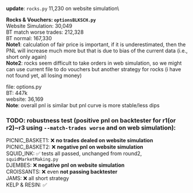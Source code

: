 **update**: `rocks.py` 11,230 on website simulation\

**Rocks & Vouchers: `optionsBLKSCH.py`**\
Website Simulation: 30,049\
BT match worse trades: 212,328\
BT normal: 167,330\
**Note1**: calculation of fair price is important, if it is underestimated, then the PNL will increase much more but that is due to bias of the current data (i.e., short only again)\
**Note2**: rocks seem difficult to take orders in web simulation, so we might can use current file to do vouchers but another strategy for rocks (i have not found yet, all losing money)

file: options.py\
BT: 447k\
website: 36,169\
**Note**: overall pnl is similar but pnl curve is more stable/less dips

### TODO: robustness test (positive pnl on backtester for r1(or r2)~r3 using `--match-trades worse` and on web simulation):

PICNIC_BASKET1: ❌ **no trades dealed on website simulation**\
PICNIC_BASKET2: ❌ **negative pnl on website simulation**\
SQUID_INK: ✅ tests all passed, unchanged from round2, `squidMarketMaking.py` \
DJEMBES: ❌ **negative pnl on website simulation** \
CROISSANTS: ❌ even **not passing backtester** \
JAMS: ❌ all short strategy\
KELP & RESIN: ✅
